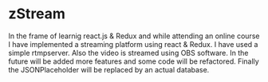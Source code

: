# zStream

In the frame of learnig react.js & Redux and while attending an online course I have implemented a streaming platform using react & Redux. I have used a simple rtmpserver. Also the video is streamed using OBS software. In the future will be added more features and some code will be refactored. Finally the JSONPlaceholder will be replaced by an actual database.
